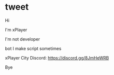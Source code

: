 # tweet
Hi

I'm xPlayer

I'm not developer

bot I make script sometimes

xPlayer City Discord: https://discord.gg/8JmHeWRB

Bye
